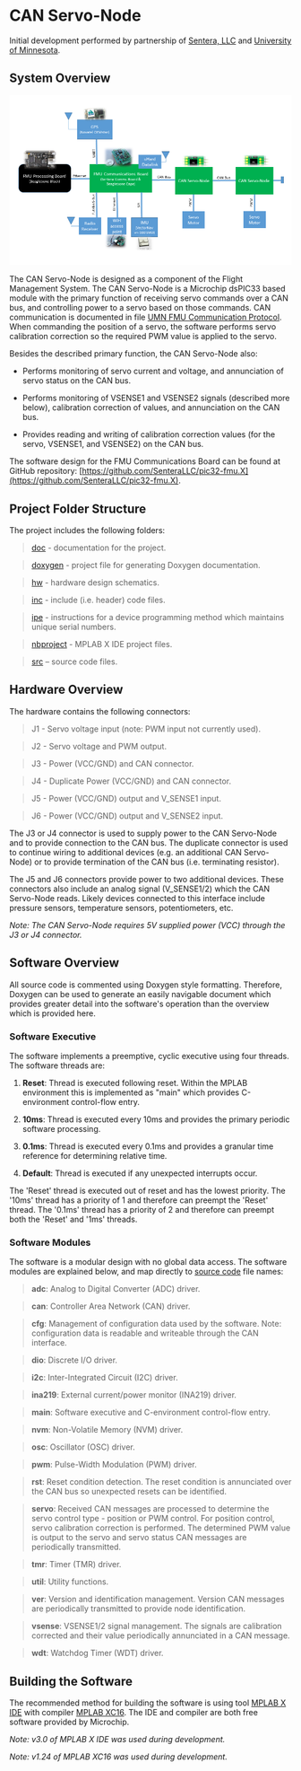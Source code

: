 # CAN Servo-Node

Initial development performed by partnership of [Sentera, LLC](https://sentera.com/) and [University of Minnesota](http://www.uav.aem.umn.edu/).

## System Overview
![System Diagram](/doc/System%20Diagram.png?raw=true "System Diagram")

The CAN Servo-Node is designed as a component of the Flight Management System.  The CAN Servo-Node is a Microchip dsPIC33 based module with the primary function of receiving servo commands over a CAN bus, and controlling power to a servo based on those commands.  CAN communication is documented in file [UMN FMU Communication Protocol](https://github.com/SenteraLLC/pic32-fmu.X/blob/master/doc/UMN%20FMU%20Communication%20Protocol.docx).  When commanding the position of a servo, the software performs servo calibration correction so the required PWM value is applied to the servo.

Besides the described primary function, the CAN Servo-Node also:

* Performs monitoring of servo current and voltage, and annunciation of servo status on the CAN bus.

* Performs monitoring of VSENSE1 and VSENSE2 signals (described more below), calibration correction of values, and annunciation on the CAN bus.

* Provides reading and writing of calibration correction values (for the servo, VSENSE1, and VSENSE2) on the CAN bus.

The software design for the FMU Communications Board can be found at GitHub repository: [https://github.com/SenteraLLC/pic32-fmu.X](https://github.com/SenteraLLC/pic32-fmu.X).

## Project Folder Structure
The project includes the following folders:

>[doc](/doc) - documentation for the project.

>[doxygen](/doxygen) - project file for generating Doxygen documentation.

>[hw](/hw) - hardware design schematics.

>[inc](/inc) - include (i.e. header) code files.

>[ipe](/ipe) - instructions for a device programming method which maintains unique serial numbers.

>[nbproject](/nbproject) - MPLAB X IDE project files.

>[src](/src) – source code files.

## Hardware Overview
The hardware contains the following connectors:

>J1 - Servo voltage input (note: PWM input not currently used).

>J2 - Servo voltage and PWM output.

>J3 - Power (VCC/GND) and CAN connector.

>J4 - Duplicate Power (VCC/GND) and CAN connector.

>J5 - Power (VCC/GND) output and V_SENSE1 input.

>J6 - Power (VCC/GND) output and V_SENSE2 input.

The J3 or J4 connector is used to supply power to the CAN Servo-Node and to provide connection to the CAN bus.  The duplicate connector is used to continue wiring to additional devices (e.g. an additional CAN Servo-Node) or to provide termination of the CAN bus (i.e. terminating resistor).

The J5 and J6 connectors provide power to two additional devices.  These connectors also include an analog signal (V_SENSE1/2) which the CAN Servo-Node reads.  Likely devices connected to this interface include pressure sensors, temperature sensors, potentiometers, etc.

*Note: The CAN Servo-Node requires 5V supplied power (VCC) through the J3 or J4 connector.*

## Software Overview
All source code is commented using Doxygen style formatting.  Therefore, Doxygen can be used to generate an easily navigable document which provides greater detail into the software's operation than the overview which is provided here.

### Software Executive
The software implements a preemptive, cyclic executive using four threads.  The software threads are:

1. **Reset**: Thread is executed following reset.  Within the MPLAB environment this is implemented as "main" which provides C-environment control-flow entry.

2. **10ms**: Thread is executed every 10ms and provides the primary periodic software processing.

3. **0.1ms**: Thread is executed every 0.1ms and provides a granular time reference for determining relative time.

4. **Default**: Thread is executed if any unexpected interrupts occur.

The 'Reset' thread is executed out of reset and has the lowest priority.  The '10ms' thread has a priority of 1 and therefore can preempt the 'Reset' thread.  The '0.1ms' thread has a priority of 2 and therefore can preempt both the 'Reset' and '1ms' threads.

### Software Modules
The software is a modular design with no global data access.  The software modules are explained below, and map directly to [source code](/src) file names:

>**adc**: Analog to Digital Converter (ADC) driver.

>**can**: Controller Area Network (CAN) driver.

>**cfg**: Management of configuration data used by the software.  Note: configuration data is readable and writeable through the CAN interface.

>**dio**: Discrete I/O driver.

>**i2c**: Inter-Integrated Circuit (I2C) driver.

>**ina219**: External current/power monitor (INA219) driver.

>**main**: Software executive and C-environment control-flow entry.

>**nvm**: Non-Volatile Memory (NVM) driver.

>**osc**: Oscillator (OSC) driver.

>**pwm**: Pulse-Width Modulation (PWM) driver.

>**rst**: Reset condition detection.  The reset condition is annunciated over the CAN bus so unexpected resets can be identified.

>**servo**: Received CAN messages are processed to determine the servo control type - position or PWM control.  For position control, servo calibration correction is performed.  The determined PWM value is output to the servo and servo status CAN messages are periodically transmitted.

>**tmr**: Timer (TMR) driver.

>**util**: Utility functions.

>**ver**: Version and identification management. Version CAN messages are periodically transmitted to provide node identification.

>**vsense**: VSENSE1/2 signal management. The signals are calibration corrected and their value periodically annunciated in a CAN message.

>**wdt**: Watchdog Timer (WDT) driver.

## Building the Software
The recommended method for building the software is using tool [MPLAB X IDE](http://www.microchip.com/mplabx/) with compiler [MPLAB XC16](http://www.microchip.com/xc16/).  The IDE and compiler are both free software provided by Microchip.

*Note: v3.0 of MPLAB X IDE was used during development.*

*Note: v1.24 of MPLAB XC16 was used during development.*